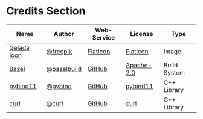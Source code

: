 # Credits Section

| Name              | Author            | Web-Service    | License          | Type         |
|-------------------|-------------------|----------------|------------------|--------------|
| [Gelada Icon][01] | [@freepik][02]    | [Flaticon][03] | [Flaticon][04]   | Image        |
| [Bazel][05]       | [@bazelbuild][06] | [GitHub][07]   | [Apache-2.0][08] | Build System |
| [pybind11][09]    | [@pybind][10]     | [GitHub][11]   | [pybind11][12]   | C++ Library  |
| [curl][13]        | [@curl][14]       | [GitHub][15]   | [curl][16]       | C++ Library  |

[01]: https://www.flaticon.com/free-icon/baboon_427412
[02]: https://www.flaticon.com/authors/freepik
[03]: https://www.flaticon.com
[04]: https://www.freepikcompany.com/legal

[05]: https://github.com/bazelbuild/bazel
[06]: https://github.com/bazelbuild
[07]: https://github.com
[08]: https://github.com/bazelbuild/bazel/blob/master/LICENSE

[09]: https://github.com/pybind/pybind11
[10]: https://github.com/pybind
[11]: https://github.com
[12]: https://github.com/pybind/pybind11/blob/master/LICENSE

[13]: https://github.com/syubogdanov/levenshtein
[14]: https://github.com/syubogdanov
[15]: https://github.com
[16]: https://github.com/syubogdanov/levenshtein/blob/trunk/LICENSE

[13]: https://github.com/curl/curl
[14]: https://github.com/curl
[15]: https://github.com
[16]: https://github.com/curl/curl/tree/master/LICENSES
